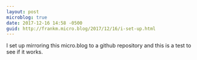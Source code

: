 ```yaml
---
layout: post
microblog: true
date: 2017-12-16 14:58 -0500
guid: http://frankm.micro.blog/2017/12/16/i-set-up.html
---
```

I set up mirroring this micro.blog to a github repository and this is a test to see if it works.
